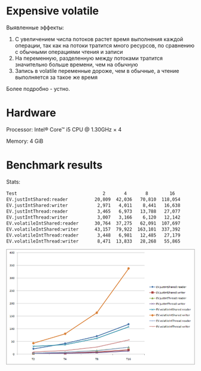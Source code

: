 Expensive volatile
=============
Выявленные эффекты:
1. С увеличением числа потоков растет время выполнения каждой операции, так как
на потоки тратится много ресурсов, по сравнению с обычными операциями чтения и записи
2. На переменную, разделенную между потоками тратится значительно больше времени, чем
на обычную
3. Запись в volatile переменные дороже, чем в обычные, а чтение выполняется за такое же время

Более подробно - устно.

Hardware
========
Processor: Intel® Core™ i5 CPU @ 1.30GHz × 4

Memory: 4 GiB

Benchmark results
=================

Stats:
```
Test                                2       4       8        16
EV.justIntShared:reader          20,809  42,036   70,810  118,054
EV.justIntShared:writer           2,971   4,011    8,441   16,638
EV.justIntThread:reader           3,465   6,973   13,788   27,077
EV.justIntThread:writer           3,007   3,166    6,120   12,142
EV.volatileIntShared:reader      30,764  37,275   62,091  107,697
EV.volatileIntShared:writer      43,157  79,922  163,101  337,392
EV.volatileIntThread:reader       3,448   6,981   12,485   27,179
EV.volatileIntThread:writer       8,471  13,833   28,268   55,865

```

![EV_Graph](EV.png)